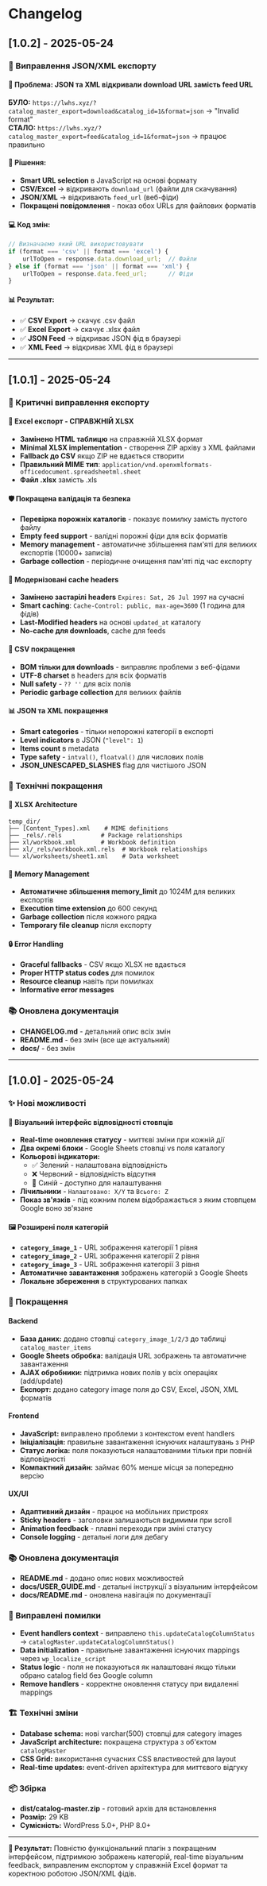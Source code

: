 # Changelog

## [1.0.2] - 2025-05-24

### 🔧 Виправлення JSON/XML експорту

#### 🎯 **Проблема:** JSON та XML відкривали download URL замість feed URL
**БУЛО:** `https://lwhs.xyz/?catalog_master_export=download&catalog_id=1&format=json` → "Invalid format"  
**СТАЛО:** `https://lwhs.xyz/?catalog_master_export=feed&catalog_id=1&format=json` → працює правильно

#### 🚀 **Рішення:**
- **Smart URL selection** в JavaScript на основі формату
- **CSV/Excel** → відкривають `download_url` (файли для скачування)
- **JSON/XML** → відкривають `feed_url` (веб-фіди)
- **Покращені повідомлення** - показ обох URLs для файлових форматів

#### 💻 **Код змін:**
```javascript
// Визначаємо який URL використовувати
if (format === 'csv' || format === 'excel') {
    urlToOpen = response.data.download_url;  // Файли
} else if (format === 'json' || format === 'xml') {
    urlToOpen = response.data.feed_url;      // Фіди
}
```

#### 📊 **Результат:**
- ✅ **CSV Export** → скачує .csv файл
- ✅ **Excel Export** → скачує .xlsx файл  
- ✅ **JSON Feed** → відкриває JSON фід в браузері
- ✅ **XML Feed** → відкриває XML фід в браузері

---

## [1.0.1] - 2025-05-24

### 🔧 Критичні виправлення експорту

#### 🎯 **Excel експорт - СПРАВЖНІЙ XLSX**
- **Замінено HTML таблицю** на справжній XLSX формат
- **Minimal XLSX implementation** - створення ZIP архіву з XML файлами
- **Fallback до CSV** якщо ZIP не вдається створити
- **Правильний MIME тип**: `application/vnd.openxmlformats-officedocument.spreadsheetml.sheet`
- **Файл .xlsx** замість .xls

#### 🛡️ **Покращена валідація та безпека**
- **Перевірка порожніх каталогів** - показує помилку замість пустого файлу
- **Empty feed support** - валідні порожні фіди для всіх форматів
- **Memory management** - автоматичне збільшення пам'яті для великих експортів (10000+ записів)
- **Garbage collection** - періодичне очищення пам'яті під час експорту

#### 📡 **Модернізовані cache headers**
- **Замінено застарілі headers** `Expires: Sat, 26 Jul 1997` на сучасні
- **Smart caching**: `Cache-Control: public, max-age=3600` (1 година для фідів)
- **Last-Modified headers** на основі `updated_at` каталогу
- **No-cache для downloads**, cache для feeds

#### 📄 **CSV покращення**
- **BOM тільки для downloads** - виправляє проблеми з веб-фідами
- **UTF-8 charset** в headers для всіх форматів
- **Null safety** - `?? ''` для всіх полів
- **Periodic garbage collection** для великих файлів

#### 📊 **JSON та XML покращення**
- **Smart categories** - тільки непорожні категорії в експорті
- **Level indicators** в JSON (`"level": 1`)
- **Items count** в metadata
- **Type safety** - `intval()`, `floatval()` для числових полів
- **JSON_UNESCAPED_SLASHES** flag для чистішого JSON

### 🚀 **Технічні покращення**

#### 📁 **XLSX Architecture**
```
temp_dir/
├── [Content_Types].xml    # MIME definitions
├── _rels/.rels           # Package relationships  
├── xl/workbook.xml       # Workbook definition
├── xl/_rels/workbook.xml.rels  # Workbook relationships
└── xl/worksheets/sheet1.xml    # Data worksheet
```

#### 🧠 **Memory Management**
- **Автоматичне збільшення memory_limit** до 1024M для великих експортів
- **Execution time extension** до 600 секунд  
- **Garbage collection** після кожного рядка
- **Temporary file cleanup** після експорту

#### 🔒 **Error Handling**
- **Graceful fallbacks** - CSV якщо XLSX не вдається
- **Proper HTTP status codes** для помилок
- **Resource cleanup** навіть при помилках
- **Informative error messages**

### 📚 Оновлена документація
- **CHANGELOG.md** - детальний опис всіх змін
- **README.md** - без змін (все ще актуальний)
- **docs/** - без змін

---

## [1.0.0] - 2025-05-24

### ✨ Нові можливості

#### 🎨 Візуальний інтерфейс відповідності стовпців
- **Real-time оновлення статусу** - миттєві зміни при кожній дії
- **Два окремі блоки** - Google Sheets стовпці vs поля каталогу
- **Кольорові індикатори:**
  - ✅ Зелений - налаштована відповідність
  - ❌ Червоний - відповідність відсутня
  - 🔵 Синій - доступно для налаштування
- **Лічильники** - `Налаштовано: X/Y` та `Всього: Z`
- **Показ зв'язків** - під кожним полем відображається з яким стовпцем Google воно зв'язане

#### 🖼️ Розширені поля категорій
- **`category_image_1`** - URL зображення категорії 1 рівня
- **`category_image_2`** - URL зображення категорії 2 рівня  
- **`category_image_3`** - URL зображення категорії 3 рівня
- **Автоматичне завантаження** зображень категорій з Google Sheets
- **Локальне збереження** в структурованих папках

### 🔧 Покращення

#### Backend
- **База даних:** додано стовпці `category_image_1/2/3` до таблиці `catalog_master_items`
- **Google Sheets обробка:** валідація URL зображень та автоматичне завантаження
- **AJAX обробники:** підтримка нових полів у всіх операціях (add/update)
- **Експорт:** додано category image поля до CSV, Excel, JSON, XML форматів

#### Frontend  
- **JavaScript:** виправлено проблеми з контекстом event handlers
- **Ініціалізація:** правильне завантаження існуючих налаштувань з PHP
- **Статус логіка:** поля показуються налаштованими тільки при повній відповідності
- **Компактний дизайн:** займає 60% менше місця за попередню версію

#### UX/UI
- **Адаптивний дизайн** - працює на мобільних пристроях
- **Sticky headers** - заголовки залишаються видимими при scroll
- **Animation feedback** - плавні переходи при зміні статусу
- **Console logging** - детальні логи для дебагу

### 📚 Оновлена документація
- **README.md** - додано опис нових можливостей
- **docs/USER_GUIDE.md** - детальні інструкції з візуальним інтерфейсом
- **docs/README.md** - оновлена навігація по документації

### 🐛 Виправлені помилки
- **Event handlers context** - виправлено `this.updateCatalogColumnStatus` → `catalogMaster.updateCatalogColumnStatus()`
- **Data initialization** - правильне завантаження існуючих mappings через `wp_localize_script`
- **Status logic** - поля не показуються як налаштовані якщо тільки обрано catalog field без Google column
- **Remove handlers** - корректне оновлення статусу при видаленні mappings

### 🏗️ Технічні зміни
- **Database schema:** нові varchar(500) стовпці для category images
- **JavaScript architecture:** покращена структура з об'єктом `catalogMaster`
- **CSS Grid:** використання сучасних CSS властивостей для layout
- **Real-time updates:** event-driven архітектура для миттєвого відгуку

### 📦 Збірка
- **dist/catalog-master.zip** - готовий архів для встановлення
- **Розмір:** 29 KB
- **Сумісність:** WordPress 5.0+, PHP 8.0+

---

**🎯 Результат:** Повністю функціональний плагін з покращеним інтерфейсом, підтримкою зображень категорій, real-time візуальним feedback, виправленим експортом у справжній Excel формат та коректною роботою JSON/XML фідів. 
